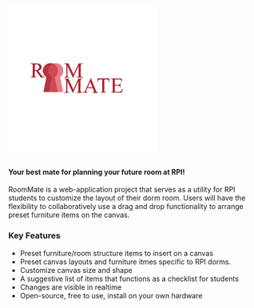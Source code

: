 <img src="/logo-designs/roommate_keyhole.png" alt="RoomMate" width="300"/>  

#### Your best mate for planning your future room at RPI!
RoomMate is a web-application project that serves as a utility for RPI students to customize the layout of their dorm room. Users will have the flexibility to collaboratively use a drag and drop functionality to arrange preset furniture items on the canvas. 

### Key Features
* Preset furniture/room structure items to insert on a canvas
* Preset canvas layouts and furniture itmes specific to RPI dorms.
* Customize canvas size and shape
* A suggestive list of items that functions as a checklist for students 
* Changes are visible in realtime
* Open-source, free to use, install on your own hardware
